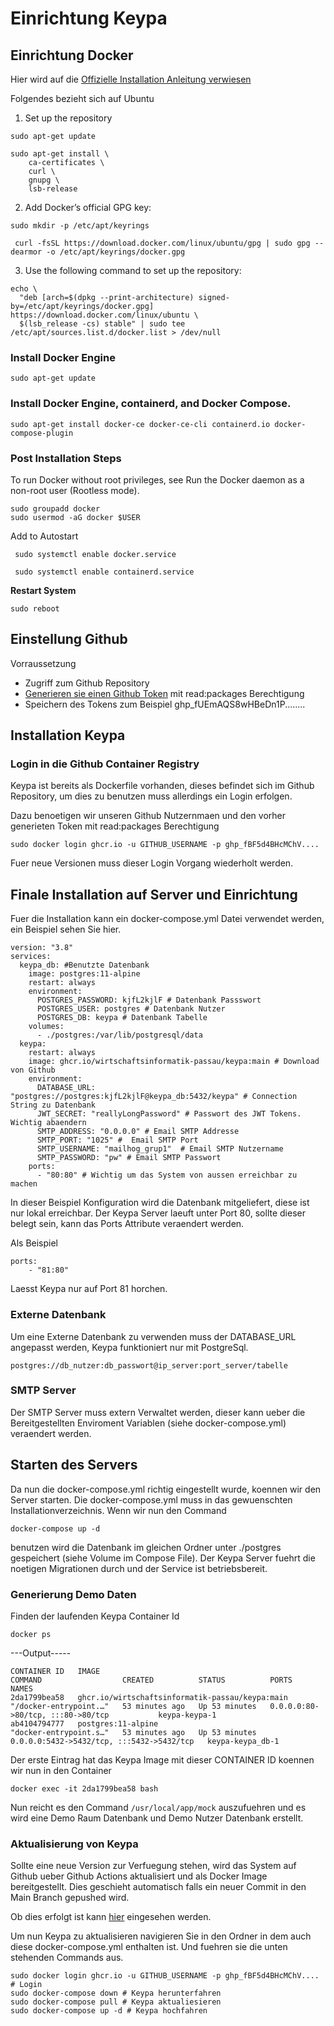 # Einrichtung Keypa

## Einrichtung Docker
Hier wird auf die 
[Offizielle Installation Anleitung verwiesen](https://docs.docker.com/engine/install/ubuntu/)

Folgendes bezieht sich auf Ubuntu
1. Set up the repository
```
sudo apt-get update

sudo apt-get install \
    ca-certificates \
    curl \
    gnupg \
    lsb-release
```
2. Add Docker’s official GPG key:
```
sudo mkdir -p /etc/apt/keyrings

 curl -fsSL https://download.docker.com/linux/ubuntu/gpg | sudo gpg --dearmor -o /etc/apt/keyrings/docker.gpg
```
3. Use the following command to set up the repository:
```
echo \
  "deb [arch=$(dpkg --print-architecture) signed-by=/etc/apt/keyrings/docker.gpg] https://download.docker.com/linux/ubuntu \
  $(lsb_release -cs) stable" | sudo tee /etc/apt/sources.list.d/docker.list > /dev/null
```
###  Install Docker Engine
```
sudo apt-get update
```
### Install Docker Engine, containerd, and Docker Compose.
```
sudo apt-get install docker-ce docker-ce-cli containerd.io docker-compose-plugin
```

### Post Installation Steps
To run Docker without root privileges, see Run the Docker daemon as a non-root user (Rootless mode).
```
sudo groupadd docker
sudo usermod -aG docker $USER
```
Add to Autostart
```
 sudo systemctl enable docker.service

 sudo systemctl enable containerd.service
```
**Restart System**
```
sudo reboot
```

## Einstellung Github
Vorraussetzung
* Zugriff zum Github Repository
* [Generieren sie einen Github Token](https://github.com/settings/tokens/new) mit read:packages Berechtigung
* Speichern des Tokens zum Beispiel ghp_fUEmAQS8wHBeDn1P........
## Installation Keypa
### Login in die Github Container Registry
Keypa ist bereits als Dockerfile vorhanden, dieses befindet sich im Github Repository, um dies zu benutzen muss allerdings ein Login erfolgen. 

Dazu benoetigen wir unseren Github Nutzernmaen und den vorher generieten Token mit read:packages Berechtigung

```
sudo docker login ghcr.io -u GITHUB_USERNAME -p ghp_fBF5d4BHcMChV....
```
Fuer neue Versionen muss dieser Login Vorgang wiederholt werden.
###
## Finale Installation auf Server und Einrichtung
Fuer die Installation kann ein docker-compose.yml Datei verwendet werden, ein Beispiel sehen Sie hier.
```
version: "3.8"
services:
  keypa_db: #Benutzte Datenbank 
    image: postgres:11-alpine
    restart: always
    environment:
      POSTGRES_PASSWORD: kjfL2kjlF # Datenbank Passswort
      POSTGRES_USER: postgres # Datenbank Nutzer
      POSTGRES_DB: keypa # Datenbank Tabelle
    volumes:
      - ./postgres:/var/lib/postgresql/data
  keypa:
    restart: always
    image: ghcr.io/wirtschaftsinformatik-passau/keypa:main # Download von Github
    environment:
      DATABASE_URL: "postgres://postgres:kjfL2kjlF@keypa_db:5432/keypa" # Connection String zu Datenbank
      JWT_SECRET: "reallyLongPassword" # Passwort des JWT Tokens. Wichtig abaendern
      SMTP_ADDRESS: "0.0.0.0" # Email SMTP Addresse
      SMTP_PORT: "1025" #  Email SMTP Port
      SMTP_USERNAME: "mailhog_grup1"  # Email SMTP Nutzername
      SMTP_PASSWORD: "pw" # Email SMTP Passwort
    ports:
      - "80:80" # Wichtig um das System von aussen erreichbar zu machen
```
In dieser Beispiel Konfiguration wird die Datenbank mitgeliefert, diese ist nur lokal erreichbar.
Der Keypa Server laeuft unter Port 80, sollte dieser belegt sein, kann das Ports Attribute veraendert werden.

Als Beispiel 
```
ports:
    - "81:80"
```
Laesst Keypa nur auf Port 81 horchen.
### Externe Datenbank
Um eine Externe Datenbank zu verwenden muss der DATABASE_URL angepasst werden, Keypa funktioniert nur mit PostgreSql.
```
postgres://db_nutzer:db_passwort@ip_server:port_server/tabelle
```
### SMTP Server
Der SMTP Server muss extern Verwaltet werden, dieser kann ueber die Bereitgestellten Enviroment Variablen (siehe docker-compose.yml) veraendert werden.
## Starten des Servers

Da nun die docker-compose.yml richtig eingestellt wurde, koennen wir den Server starten.
Die docker-compose.yml muss in das gewuenschten Installationverzeichnis. Wenn wir nun den Command 
```
docker-compose up -d
```
 benutzen wird die Datenbank im gleichen Ordner unter ./postgres gespeichert (siehe Volume im Compose File).
Der Keypa Server fuehrt die noetigen Migrationen durch und der Service ist betriebsbereit.

### Generierung Demo Daten
Finden der laufenden Keypa Container Id
```
docker ps
```
---Output-----
```
CONTAINER ID   IMAGE                                            COMMAND                  CREATED          STATUS          PORTS                                       NAMES
2da1799bea58   ghcr.io/wirtschaftsinformatik-passau/keypa:main   "/docker-entrypoint.…"   53 minutes ago   Up 53 minutes   0.0.0.0:80->80/tcp, :::80->80/tcp           keypa-keypa-1
ab4104794777   postgres:11-alpine                               "docker-entrypoint.s…"   53 minutes ago   Up 53 minutes   0.0.0.0:5432->5432/tcp, :::5432->5432/tcp   keypa-keypa_db-1
```
Der erste Eintrag hat das Keypa Image mit dieser CONTAINER ID koennen wir nun in den Container
```
docker exec -it 2da1799bea58 bash 
```
Nun reicht es den Command `/usr/local/app/mock` auszufuehren und es wird eine Demo Raum Datenbank und Demo Nutzer Datenbank erstellt.

### Aktualisierung von Keypa
Sollte eine neue Version zur Verfuegung stehen, wird das System auf Github ueber Github Actions aktualisiert und als Docker Image bereitgestellt. Dies geschieht automatisch falls ein neuer Commit in den Main Branch gepushed wird.

 Ob dies erfolgt ist kann [hier](https://github.com/Wirtschaftsinformatik-Passau/softwareprojekt-gruppe-1/actions/workflows/build_complete.yaml) eingesehen werden.

Um nun Keypa zu  aktualisieren navigieren Sie in den Ordner in dem auch diese docker-compose.yml enthalten ist.
Und fuehren sie die unten stehenden Commands aus.
```
sudo docker login ghcr.io -u GITHUB_USERNAME -p ghp_fBF5d4BHcMChV.... # Login
sudo docker-compose down # Keypa herunterfahren
sudo docker-compose pull # Keypa aktualiesieren
sudo docker-compose up -d # Keypa hochfahren
```